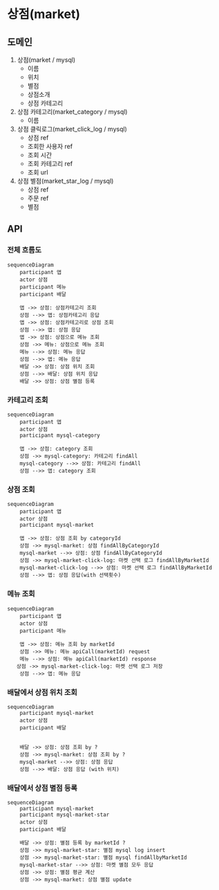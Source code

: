 # 상점(market)

## 도메인
1. 상점(market / mysql)
   - 이름
   - 위치
   - 별점
   - 상점소개
   - 상점 카테고리
2. 상점 카테고리(market_category / mysql)
   - 이름
3. 상점 클릭로그(market_click_log / mysql)
   - 상점 ref
   - 조회한 사용자 ref
   - 조회 시간
   - 조회 카테고리 ref
   - 조회 url
4. 상점 별점(market_star_log / mysql)
   - 상점 ref
   - 주문 ref
   - 별점

## API
### 전체 흐름도
```mermaid
sequenceDiagram
    participant 앱
    actor 상점
    participant 메뉴
    participant 배달

    앱 ->> 상점: 상점카테고리 조회
    상점 -->> 앱: 상점카테고리 응답
    앱 ->> 상점: 상점카테고리로 상점 조회
    상점 -->> 앱: 상점 응답
    앱 ->> 상점: 상점으로 메뉴 조회
    상점 ->> 메뉴: 상점으로 메뉴 조회
    메뉴 -->> 상점: 메뉴 응답
    상점 -->> 앱: 메뉴 응답
    배달 ->> 상점: 상점 위치 조회
    상점 -->> 배달: 상점 위치 응답
    배달 ->> 상점: 상점 별점 등록
```

### 카테고리 조회
```mermaid
sequenceDiagram
    participant 앱
    actor 상점
    participant mysql-category

    앱 ->> 상점: category 조회
    상점 ->> mysql-category: 카테고리 findAll
    mysql-category -->> 상점: 카테고리 findAll
    상점 -->> 앱: category 조회
```

### 상점 조회
```mermaid
sequenceDiagram
    participant 앱
    actor 상점
    participant mysql-market

    앱 ->> 상점: 상점 조회 by categoryId
    상점 ->> mysql-market: 상점 findAllByCategoryId
    mysql-market -->> 상점: 상점 findAllByCategoryId
    상점 ->> mysql-market-click-log: 마켓 선택 로그 findAllByMarketId
    mysql-market-click-log -->> 상점: 마켓 선택 로그 findAllByMarketId
    상점 -->> 앱: 상점 응답(with 선택횟수)
```

### 메뉴 조회
```mermaid
sequenceDiagram
    participant 앱
    actor 상점
    participant 메뉴

    앱 ->> 상점: 메뉴 조회 by marketId
    상점 ->> 메뉴: 메뉴 apiCall(marketId) request
    메뉴 -->> 상점: 메뉴 apiCall(marketId) response
   상점 ->> mysql-market-click-log: 마켓 선택 로그 저장
    상점 -->> 앱: 메뉴 응답
```

### 배달에서 상점 위치 조회
```mermaid
sequenceDiagram
    participant mysql-market
    actor 상점
    participant 배달
    

    배달 ->> 상점: 상점 조회 by ?
    상점 ->> mysql-market: 상점 조회 by ?
    mysql-market -->> 상점: 상점 응답
    상점 -->> 배달: 상점 응답 (with 위치)
```

### 배달에서 상점 별점 등록
```mermaid
sequenceDiagram
    participant mysql-market
    participant mysql-market-star
    actor 상점
    participant 배달

    배달 ->> 상점: 별점 등록 by marketId ?
    상점 ->> mysql-market-star: 별점 mysql log insert
    상점 ->> mysql-market-star: 별점 mysql findAllbyMarketId
    mysql-market-star -->> 상점: 마켓 별점 모두 응답
    상점 ->> 상점: 별점 평균 계산
    상점 ->> mysql-market: 상점 별점 update
```
